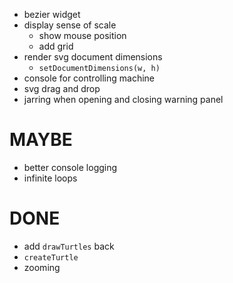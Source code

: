 

- bezier widget
- display sense of scale
  - show mouse position
  - add grid
- render svg document dimensions
  - `setDocumentDimensions(w, h)`
- console for controlling machine
- svg drag and drop
- jarring when opening and closing warning panel

# MAYBE
- better console logging
- infinite loops

# DONE
- add `drawTurtles` back
- `createTurtle`
- zooming